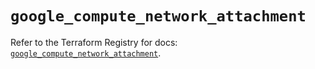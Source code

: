 # `google_compute_network_attachment`

Refer to the Terraform Registry for docs: [`google_compute_network_attachment`](https://registry.terraform.io/providers/hashicorp/google/6.26.0/docs/resources/compute_network_attachment).
